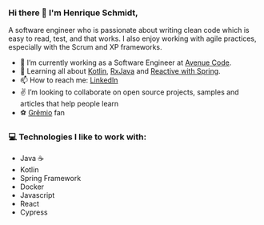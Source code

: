 ### Hi there 👋 I'm Henrique Schmidt,

A software engineer who is passionate about writing clean code which is easy to read, test, and that works. I also enjoy working with agile practices, especially with the Scrum and XP frameworks.

- 🔭 I’m currently working as a Software Engineer at [Avenue Code](http://avenuecode.com/).
- 🌱 Learning all about [Kotlin](https://kotlinlang.org/), [RxJava](https://github.com/ReactiveX/RxJava) and [Reactive with Spring](https://spring.io/reactive).
- 📫 How to reach me: [LinkedIn](https://www.linkedin.com/in/henriquelschmidt/)
- :v: I’m looking to collaborate on open source projects, samples and articles that help people learn
- :soccer: [Grêmio](https://gremio.net/) fan

### 💻 Technologies I like to work with:

- Java :coffee:
- Kotlin 
- Spring Framework
- Docker
- Javascript
- React
- Cypress
